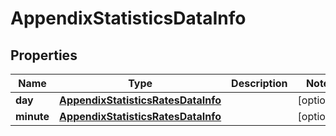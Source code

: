 

# AppendixStatisticsDataInfo


## Properties

| Name | Type | Description | Notes |
|------------ | ------------- | ------------- | -------------|
|**day** | [**AppendixStatisticsRatesDataInfo**](AppendixStatisticsRatesDataInfo.md) |  |  [optional] |
|**minute** | [**AppendixStatisticsRatesDataInfo**](AppendixStatisticsRatesDataInfo.md) |  |  [optional] |



